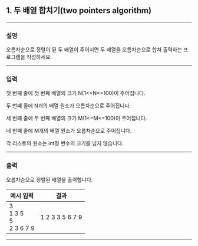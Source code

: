 ## 1. 두 배열 합치기(two pointers algorithm)
*************************************************************************
### 설명

오름차순으로 정렬이 된 두 배열이 주어지면 두 배열을 오름차순으로 합쳐 출력하는 프로그램을 작성하세요.

-------------------------------------------------------------------------
### 입력
첫 번째 줄에 첫 번째 배열의 크기 N(1<=N<=100)이 주어집니다.

두 번째 줄에 N개의 배열 원소가 오름차순으로 주어집니다.

세 번째 줄에 두 번째 배열의 크기 M(1<=M<=100)이 주어집니다.

네 번째 줄에 M개의 배열 원소가 오름차순으로 주어집니다.

각 리스트의 원소는 int형 변수의 크기를 넘지 않습니다.

-------------------------------------------------------------------------
### 출력
오름차순으로 정렬된 배열을 출력합니다.

| 예시 입력          | 결과         |
|----------------|------------|
|3 <br>1 3 5<br>5<br>2 3 6 7 9| 1 2 3 3 5 6 7 9 |

-------------------------------------------------------------------------
